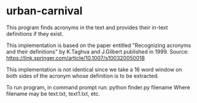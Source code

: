 # urban-carnival
This program finds acronyms in the text and provides their in-text definitions if they exist.

This implementation is based on the paper entitled "Recognizing acronyms and their definitions" by K.Taghva and J.Gilbert published in 1999. Source: https://link.springer.com/article/10.1007/s100320050018

This implementation is not identical since we take a 16 word window on both sides of the acronym whose definition is to be extracted.

To run program, in command prompt run:
  python finder.py filename
Where filename may be text.txt, text1.txt, etc.
